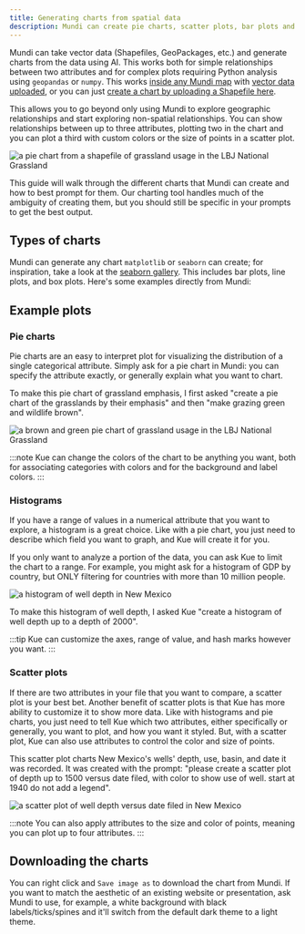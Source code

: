 ```yaml
---
title: Generating charts from spatial data
description: Mundi can create pie charts, scatter plots, bar plots and histograms from Shapefiles, GeoPackages, and other vector formats.
---
```


Mundi can take vector data (Shapefiles, GeoPackages, etc.) and generate charts from
the data using AI. This works both for simple relationships between two attributes
and for complex plots requiring Python analysis using `geopandas` or `numpy`.
This works [inside any Mundi map](https://app.mundi.ai/) with
[vector data uploaded](/getting-started/uploading-files/),
or you can just [create a chart by uploading a Shapefile here](https://app.mundi.ai/tools/generate-chart-from-shapefile).

This allows you to go beyond only using Mundi to explore geographic relationships and
start exploring non-spatial relationships. You can show relationships between up to
three attributes, plotting two in the chart and you can plot a third with custom colors
or the size of points in a scatter plot.

![a pie chart from a shapefile of grassland usage in the LBJ National Grassland](../../../assets/charts/lbjpie.jpg)

This guide will walk through the different charts that Mundi can create and how to best
prompt for them. Our charting tool handles much of the ambiguity of creating them, but
you should still be specific in your prompts to get the best output.

## Types of charts

Mundi can generate any chart `matplotlib` or `seaborn` can create; for inspiration,
take a look at the [seaborn gallery](https://seaborn.pydata.org/examples/index.html).
This includes bar plots, line plots, and box plots. Here's some examples directly
from Mundi:

## Example plots

### Pie charts

Pie charts are an easy to interpret plot for visualizing the distribution of a
single categorical attribute. Simply ask for a pie chart in Mundi: you can specify the attribute
exactly, or generally explain what you want to chart.

To make this pie chart of grassland emphasis, I first asked "create a pie chart of
the grasslands by their emphasis" and then "make grazing green and wildlife brown".

![a brown and green pie chart of grassland usage in the LBJ National Grassland](../../../assets/charts/grasslandpiechart.jpg)

:::note
Kue can change the colors of the chart to be anything you want, both for associating categories with colors and for the background and label colors.
:::

### Histograms

If you have a range of values in a numerical attribute that you want to explore, a histogram
is a great choice. Like with a pie chart, you just need to describe which field
you want to graph, and Kue will create it for you.

If you only want
to analyze a portion of the data, you can ask Kue to limit the chart to a range.
For example, you might ask for a histogram of GDP by country, but ONLY filtering
for countries with more than 10 million people.

![a histogram of well depth in New Mexico](../../../assets/charts/histogramwells.jpg)

To make this histogram of well depth, I asked Kue "create a histogram of well depth up to a depth of 2000".

:::tip
Kue can customize the axes, range of value, and hash marks however you want.
:::

### Scatter plots

If there are two attributes in your file that you want to compare, a scatter plot
is your best bet. Another benefit of scatter plots is that Kue has more ability
to customize it to show more data. Like with histograms and pie charts, you just
need to tell Kue which two attributes, either specifically or generally, you want
to plot, and how you want it styled. But, with a scatter plot, Kue can also use
attributes to control the color and size of points.

This scatter plot charts New Mexico's wells' depth, use, basin, and date it was
recorded. It was created with the prompt: "please create a scatter plot of depth
up to 1500 versus date filed, with color to show use of well. start at 1940 do not
add a legend".

![a scatter plot of well depth versus date filed in New Mexico](../../../assets/charts/wellscatterplot.jpg)

:::note
You can also apply attributes to the size and color of points, meaning you can plot up to four attributes.
:::

## Downloading the charts

You can right click and `Save image as` to download the chart from Mundi. If you want
to match the aesthetic of an existing website or presentation, ask Mundi to use,
for example, a white background with black labels/ticks/spines and it'll switch from
the default dark theme to a light theme.
